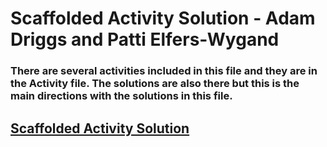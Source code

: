 # Scaffolded Activity Solution - Adam Driggs and Patti Elfers-Wygand

### There are several activities included in this file and they are in the Activity file.  The solutions are also there but this is the main directions with the solutions in this file.

## [Scaffolded Activity Solution](https://editor.p5js.org/pelfers-truth/sketches/qfroxzwa9)